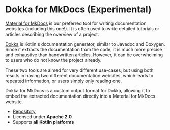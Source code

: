 # Dokka for MkDocs (Experimental)

[Material for MkDocs](https://squidfunk.github.io/mkdocs-material/) is our preferred tool for writing documentation websites (including this one!). It is often used to write detailed tutorials or articles describing the overview of a project.

[Dokka](https://github.com/Kotlin/dokka) is Kotlin's documentation generator, similar to Javadoc and Doxygen. Since it extracts the documentation from the code, it is much more precise and exhaustive than handwritten articles. However, it can be overwhelming to users who do not know the project already.

These two tools are aimed for very different use-cases, but using both results in having two different documentation websites, which leads to repeated information, or users simply only reading one.

Dokka for MkDocs is a custom output format for Dokka, allowing it to embed the extracted documentation directly into a Material for MkDocs website.

<div class="grid cards" markdown>

- [Repository](https://gitlab.com/opensavvy/automation/dokka-material-mkdocs)
- Licensed under **Apache 2.0**
- Supports **all Kotlin platforms**

</div>
